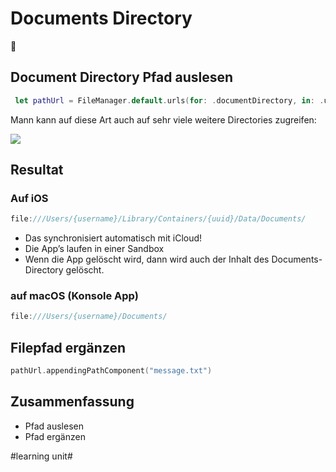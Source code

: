 # Documents Directory
📑

## Document Directory Pfad auslesen


```swift
 let pathUrl = FileManager.default.urls(for: .documentDirectory, in: .userDomainMask)[0]

```

Mann kann auf diese Art auch auf sehr viele weitere Directories zugreifen:

![][image-1]

## Resultat

### Auf iOS

```swift
file:///Users/{username}/Library/Containers/{uuid}/Data/Documents/
```
- Das synchronisiert automatisch mit iCloud!
- Die App’s laufen in einer Sandbox
- Wenn die App gelöscht wird, dann wird auch der Inhalt des Documents-Directory gelöscht.

### auf macOS (Konsole App)

```swift
file:///Users/{username}/Documents/ 
```

## Filepfad ergänzen

```swift
pathUrl.appendingPathComponent("message.txt")
```

## Zusammenfassung
- Pfad auslesen
- Pfad ergänzen

[image-1]:	assets/Bildschirmfoto%202023-12-03%20um%2010.03.50.png

#learning unit#